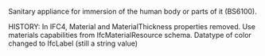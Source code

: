 Sanitary appliance for immersion of the human body or parts of it (BS6100).

<!-- end of short definition -->
 HISTORY: In IFC4, Material and MaterialThickness properties removed. Use materials capabilities from IfcMaterialResource schema. Datatype of color changed to IfcLabel (still a string value)
